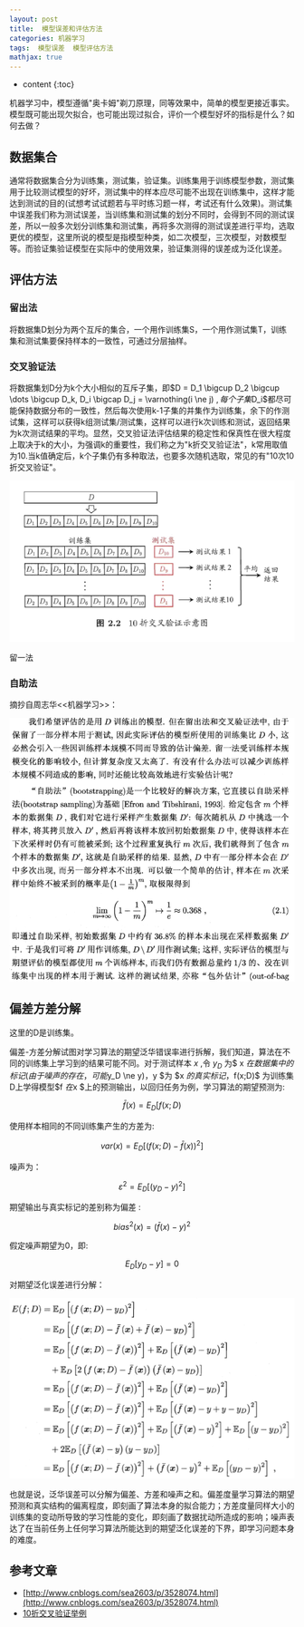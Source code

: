 ```yaml
---
layout: post
title:  模型误差和评估方法
categories: 机器学习
tags:  模型误差  模型评估方法
mathjax: true
---
```


* content
{:toc}

机器学习中，模型遵循"奥卡姆"剃刀原理，同等效果中，简单的模型更接近事实。模型既可能出现欠拟合，也可能出现过拟合，评价一个模型好坏的指标是什么？如何去做？





## 数据集合

通常将数据集合分为训练集，测试集，验证集。训练集用于训练模型参数，测试集用于比较测试模型的好坏，测试集中的样本应尽可能不出现在训练集中，这样才能达到测试的目的(试想考试试题若与平时练习题一样，考试还有什么效果)。测试集中误差我们称为测试误差，当训练集和测试集的划分不同时，会得到不同的测试误差，所以一般多次划分训练集和测试集，再将多次测得的测试误差进行平均，选取更优的模型，这里所说的模型是指模型种类，如二次模型，三次模型，对数模型等。而验证集验证模型在实际中的使用效果，验证集测得的误差成为泛化误差。

## 评估方法

### 留出法

将数据集D划分为两个互斥的集合，一个用作训练集S，一个用作测试集T，训练集和测试集要保持样本的一致性，可通过分层抽样。

### 交叉验证法

将数据集划D分为k个大小相似的互斥子集，即$D = D_1 \bigcup D_2 \bigcup \dots \bigcup D_k, D_i \bigcap D_j = \varnothing(i \ne j) $,每个子集$D_i$都尽可能保持数据分布的一致性，然后每次使用k-1子集的并集作为训练集，余下的作测试集，这样可以获得k组测试集/测试集，这样可以进行k次训练和测试，返回结果为k次测试结果的平均。显然，交叉验证法评估结果的稳定性和保真性在很大程度上取决于k的大小，为强调k的重要性，我们称之为"k折交叉验证法"，k常用取值为10.当k值确定后，k个子集仍有多种取法，也要多次随机选取，常见的有"10次10折交叉验证"。

<div align="center"><img src="/photoes/201709_10/10zhiyanzheng.PNG"></div>

留一法

### 自助法

摘抄自周志华<<机器学习>>：

<div align="center"><img src="/photoes/201709_10/zizhufa.png" /></div>

## 偏差方差分解

这里的D是训练集。

偏差-方差分解试图对学习算法的期望泛华错误率进行拆解，我们知道，算法在不同的训练集上学习到的结果可能不同。对于测试样本 $x$ ,令 $y_D$ 为$ x $在数据集中的标记(由于噪声的存在，可能$y_D \ne y$)，$y $为 $x $的真实标记，$f(x;D)$ 为训练集D上学得模型$f $在$x $上的预测输出，以回归任务为例，学习算法的期望预测为:

$$
\bar{f}(x)=E_D[f(x;D)
$$

使用样本相同的不同训练集产生的方差为:

$$
var(x)=E_D[(f(x;D)-\bar{f}(x))^2]
$$

噪声为：

$$
\varepsilon^2=E_D[(y_D-y)^2]
$$

期望输出与真实标记的差别称为偏差 :

$$
bias^2(x)=(\bar{f}(x)-y)^2
$$

假定噪声期望为0，即:

$$
E_D[y_D-y]=0
$$

对期望泛化误差进行分解：

![](/photoes/201709_10/wuchafenjie.png)

也就是说，泛华误差可以分解为偏差、方差和噪声之和。偏差度量学习算法的期望预测和真实结构的偏离程度，即刻画了算法本身的拟合能力；方差度量同样大小的训练集的变动所导致的学习性能的变化，即刻画了数据扰动所造成的影响；噪声表达了在当前任务上任何学习算法所能达到的期望泛化误差的下界，即学习问题本身的难度。

## 参考文章

* [http://www.cnblogs.com/sea2603/p/3528074.html](http://www.cnblogs.com/sea2603/p/3528074.html)
*  [10折交叉验证举例](http://blog.csdn.net/lhx878619717/article/details/49079785)


